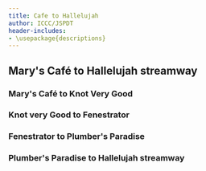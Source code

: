 ```yaml
---
title: Cafe to Hallelujah
author: ICCC/JSPDT
header-includes:
- \usepackage{descriptions}
---
```


## Mary's Café to Hallelujah streamway

### Mary's Café to Knot Very Good

### Knot very Good to Fenestrator

### Fenestrator to Plumber's Paradise

### Plumber's Paradise to Hallelujah streamway
